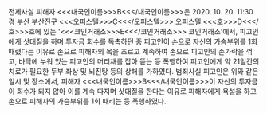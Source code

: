전제사실
피해자 <<<내국인이름>>>B<<</내국인이름>>>은 2020. 10. 20. 11:30경 부산 부산진구 <<<오피스텔>>>C<<</오피스텔>>> 오피스텔 <<<호>>>D<<</호>>>호에 있는 '<<<코인거래소>>>E<<</코인거래소>>> 코인거래소'에서, 피고인에게 삿대질을 하며 투자금 회수를 독촉하던 중 피고인이 손으로 자신의 가슴부위를 1회 때렸다는 이유로 손으로 피해자의 목을 조르고 계속하여 손으로 피고인의 손가락을 꺾고, 바닥에 누워 있는 피고인의 머리채를 잡아 뜯는 등 폭행하여 피고인에게 약 21일간의 치료가 필요한 두부 좌상 및 뇌진탕 등의 상해를 가하였다.
범죄사실
피고인은 위와 같은 일시 및 장소에서, 피해자 <<<내국인이름>>>B<<</내국인이름>>>이 자신의 투자금이 회수가 되지 않아 이를 계속 따지며 삿대질을 한다는 이유로 피해자에게 욕설을 하고 손으로 피해자의 가슴부위를 1회 때리는 등 폭행하였다.